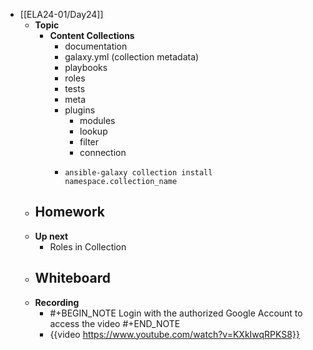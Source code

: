 - [[ELA24-01/Day24]]
	- **Topic**
		- **Content Collections**
			- documentation
			- galaxy.yml (collection metadata)
			- playbooks
			- roles
			- tests
			- meta
			- plugins
				- modules
				- lookup
				- filter
				- connection
			- ```shell
			  ansible-galaxy collection install namespace.collection_name
			  ```
	- **Homework**
		-
	- **Up next**
		- Roles in Collection
	- **Whiteboard**
		-
	- **Recording**
		- #+BEGIN_NOTE
		  Login with the authorized Google Account to access the video
		  #+END_NOTE
		- {{video https://www.youtube.com/watch?v=KXkIwqRPKS8}}